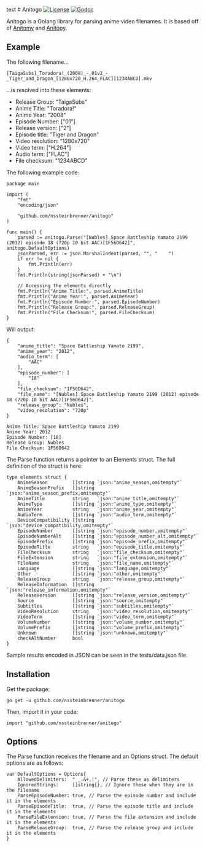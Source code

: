 test # Anitogo [![License](https://img.shields.io/github/license/nssteinbrenner/anitogo)](https://www.mozilla.org/en-US/MPL/2.0/) [![Godoc](https://img.shields.io/static/v1?label=godoc&message=reference&color=blue)](https://pkg.go.dev/github.com/nssteinbrenner/anitogo)

Anitogo is a Golang library for parsing anime video filenames. It is based off of [Anitomy](https://github.com/erengy/anitomy) and [Anitopy](https://github.com/igorcmoura/anitopy).

## Example
The following filename...

    [TaigaSubs]_Toradora!_(2008)_-_01v2_-_Tiger_and_Dragon_[1280x720_H.264_FLAC][1234ABCD].mkv

...is resolved into these elements:

- Release Group: "TaigaSubs"
- Anime Title: "Toradora!"
- Anime Year: "2008"
- Episode Number: ["01"]
- Release version: ["2"]
- Episode title: "Tiger and Dragon"
- Video resolution: "1280x720"
- Video term: ["H.264"]
- Audio term: ["FLAC"]
- File checksum: "1234ABCD"

The following example code:

    package main

    import (
        "fmt"
        "encoding/json"

        "github.com/nssteinbrenner/anitogo"
    )

    func main() {
        parsed := anitogo.Parse("[Nubles] Space Battleship Yamato 2199 (2012) episode 18 (720p 10 bit AAC)[1F56D642]", anitogo.DefaultOptions)
        jsonParsed, err := json.MarshalIndent(parsed, "", "    ")
        if err != nil {
            fmt.Println(err)
        }
        fmt.Println(string(jsonParsed) + "\n")

        // Accessing the elements directly
        fmt.Println("Anime Title:", parsed.AnimeTitle)
        fmt.Println("Anime Year:", parsed.AnimeYear)
        fmt.Println("Episode Number:", parsed.EpisodeNumber)
        fmt.Println("Release Group:", parsed.ReleaseGroup)
        fmt.Println("File Checksum:", parsed.FileChecksum)
    }

Will output:

    {
        "anime_title": "Space Battleship Yamato 2199",
        "anime_year": "2012",
        "audio_term": [
            "AAC"
        ],
        "episode_number": [
            "18"
        ],
        "file_checksum": "1F56D642",
        "file_name": "[Nubles] Space Battleship Yamato 2199 (2012) episode 18 (720p 10 bit AAC)[1F56D642]",
        "release_group": "Nubles",
        "video_resolution": "720p"
    }

    Anime Title: Space Battleship Yamato 2199
    Anime Year: 2012
    Episode Number: [18]
    Release Group: Nubles
    File Checksum: 1F56D642

The Parse function returns a pointer to an Elements struct. The full definition of the struct is here:

    type elements struct {
        AnimeSeason         []string `json:"anime_season,omitempty"`
        AnimeSeasonPrefix   []string `json:"anime_season_prefix,omitempty"`
        AnimeTitle          string   `json:"anime_title,omitempty"`
        AnimeType           []string `json:"anime_type,omitempty"`
        AnimeYear           string   `json:"anime_year,omitempty"`
        AudioTerm           []string `json:"audio_term,omitempty"`
        DeviceCompatibility []string `json:"device_compatibility,omitempty"`
        EpisodeNumber       []string `json:"episode_number,omitempty"`
        EpisodeNumberAlt    []string `json:"episode_number_alt,omitempty"`
        EpisodePrefix       []string `json:"episode_prefix,omitempty"`
        EpisodeTitle        string   `json:"episode_title,omitempty"`
        FileChecksum        string   `json:"file_checksum,omitempty"`
        FileExtension       string   `json:"file_extension,omitempty"`
        FileName            string   `json:"file_name,omitempty"`
        Language            []string `json:"language,omitempty"`
        Other               []string `json:"other,omitempty"`
        ReleaseGroup        string   `json:"release_group,omitempty"`
        ReleaseInformation  []string `json:"release_information,omitempty"`
        ReleaseVersion      []string `json:"release_version,omitempty"`
        Source              []string `json:"source,omitempty"`
        Subtitles           []string `json:"subtitles,omitempty"`
        VideoResolution     string   `json:"video_resolution,omitempty"`
        VideoTerm           []string `json:"video_term,omitempty"`
        VolumeNumber        []string `json:"volume_number,omitempty"`
        VolumePrefix        []string `json:"volume_prefix,omitempty"`
        Unknown             []string `json:"unknown,omitempty"`
        checkAltNumber      bool
    }

Sample results encoded in JSON can be seen in the tests/data.json file.

## Installation
Get the package:

    go get -u github.com/nssteinbrenner/anitogo

Then, import it in your code:

    import "github.com/nssteinbrenner/anitogo"

## Options
The Parse function receives the filename and an Options struct. The default options are as follows:

    var DefaultOptions = Options{
        AllowedDelimiters:  " _.&+,|", // Parse these as delimiters
        IgnoredStrings:     []string{}, // Ignore these when they are in the filename
        ParseEpisodeNumber: true, // Parse the episode number and include it in the elements
        ParseEpisodeTitle:  true, // Parse the episode title and include it in the elements
        ParseFileExtension: true, // Parse the file extension and include it in the elements
        ParseReleaseGroup:  true, // Parse the release group and include it in the elements
    }
